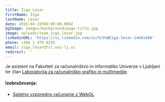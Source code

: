 ```yaml
---
title: Žiga Lesar
firstName: Žiga
lastName: Lesar
date: 2019-04-19T00:00:00.000Z
bgImage: images/background/page-title.jpg
image: uploads/team_ziga_lesar.jpg
linkedinURL: 'https://si.linkedin.com/in/%C5%BEiga-lesar-14b01498'
phone: +386 1 479 8259
email: ziga.lesar@fri.uni-lj.si
redirect: ''
---
```

Je asistent na Fakulteti za računalništvo in informatiko Univerze v Ljubljani ter član [Laboratorija za računalniško grafiko in multimedije](https://www.fri.uni-lj.si/sl/laboratorij/lgm).

#### Izobraževanja:

* [Spletno vzporedno računanje z WebGL](/izobrazevanja/za-podjetja/spletno_vzporedno_racunanje_z_webgl/)
